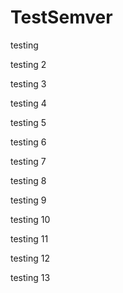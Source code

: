# TestSemver

testing

testing 2

testing 3

testing 4

testing 5

testing 6

testing 7

testing 8

testing 9

testing 10

testing 11

testing 12

testing 13
